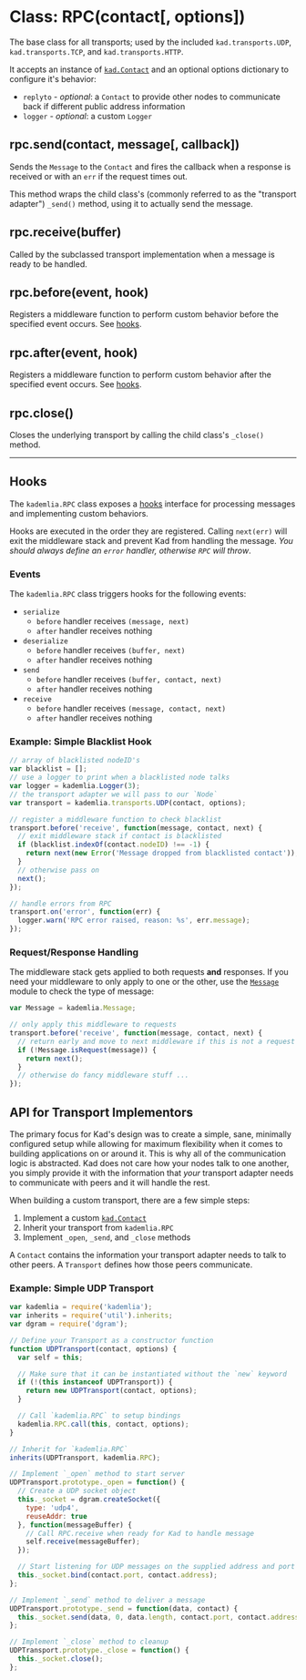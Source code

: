 Class: RPC(contact[, options])
==============================

The base class for all transports; used by the included `kad.transports.UDP`,
`kad.transports.TCP`, and `kad.transports.HTTP`.

It accepts an instance of [`kad.Contact`](contact.md) and an optional options
dictionary to configure it's behavior:

* `replyto` - _optional_: a `Contact` to provide other nodes to communicate back if different public address information
* `logger` - _optional_: a custom `Logger`

## rpc.send(contact, message[, callback])

Sends the `Message` to the `Contact` and fires the callback when a response is
received or with an `err` if the request times out.

This method wraps the child class's (commonly referred to as the "transport
adapter") `_send()` method, using it to actually send the message.

## rpc.receive(buffer)

Called by the subclassed transport implementation when a message is ready to
be handled.

## rpc.before(event, hook)

Registers a middleware function to perform custom behavior before the specified
event occurs. See [hooks](hooks.md).

## rpc.after(event, hook)

Registers a middleware function to perform custom behavior after the specified
event occurs. See [hooks](hooks.md).

## rpc.close()

Closes the underlying transport by calling the child class's `_close()` method.

---

## Hooks

The `kademlia.RPC` class exposes a [hooks](hooks.md) interface for
processing messages and implementing custom behaviors.

Hooks are executed in the order they are registered. Calling `next(err)` will
exit the middleware stack and prevent Kad from handling the message. *You
should always define an `error` handler, otherwise `RPC` will throw*.

### Events

The `kademlia.RPC` class triggers hooks for the following events:

* `serialize`
  * `before` handler receives `(message, next)`
  * `after` handler receives nothing
* `deserialize`
  * `before` handler receives `(buffer, next)`
  * `after` handler receives nothing
* `send`
  * `before` handler receives `(buffer, contact, next)`
  * `after` handler receives nothing
* `receive`
  * `before` handler receives `(message, contact, next)`
  * `after` handler receives nothing

### Example: Simple Blacklist Hook

```js
// array of blacklisted nodeID's
var blacklist = [];
// use a logger to print when a blacklisted node talks
var logger = kademlia.Logger(3);
// the transport adapter we will pass to our `Node`
var transport = kademlia.transports.UDP(contact, options);

// register a middleware function to check blacklist
transport.before('receive', function(message, contact, next) {
  // exit middleware stack if contact is blacklisted
  if (blacklist.indexOf(contact.nodeID) !== -1) {
    return next(new Error('Message dropped from blacklisted contact'));
  }
  // otherwise pass on
  next();
});

// handle errors from RPC
transport.on('error', function(err) {
  logger.warn('RPC error raised, reason: %s', err.message);
});
```

### Request/Response Handling

The middleware stack gets applied to both requests **and** responses. If you
need your middleware to only apply to one or the other, use the
[`Message`](message.md) module to check the type of message:

```js
var Message = kademlia.Message;

// only apply this middleware to requests
transport.before('receive', function(message, contact, next) {
  // return early and move to next middleware if this is not a request
  if (!Message.isRequest(message)) {
    return next();
  }
  // otherwise do fancy middleware stuff ...
});
```

## API for Transport Implementors

The primary focus for Kad's design was to create a simple, sane, minimally
configured setup while allowing for maximum flexibility when it comes to
building applications on or around it. This is why all of the communication
logic is abstracted. Kad does not care how your nodes talk to one another, you
simply provide it with the information that *your* transport adapter needs to
communicate with peers and it will handle the rest.

When building a custom transport, there are a few simple steps:

1. Implement a custom [`kad.Contact`](contact.md)
3. Inherit your transport from `kademlia.RPC`
4. Implement `_open`, `_send`, and `_close` methods

A `Contact` contains the information your transport adapter needs to talk to
other peers. A `Transport` defines how those peers communicate.

### Example: Simple UDP Transport

```js
var kademlia = require('kademlia');
var inherits = require('util').inherits;
var dgram = require('dgram');

// Define your Transport as a constructor function
function UDPTransport(contact, options) {
  var self = this;

  // Make sure that it can be instantiated without the `new` keyword
  if (!(this instanceof UDPTransport)) {
    return new UDPTransport(contact, options);
  }

  // Call `kademlia.RPC` to setup bindings
  kademlia.RPC.call(this, contact, options);
}

// Inherit for `kademlia.RPC`
inherits(UDPTransport, kademlia.RPC);

// Implement `_open` method to start server
UDPTransport.prototype._open = function() {
  // Create a UDP socket object
  this._socket = dgram.createSocket({
    type: 'udp4',
    reuseAddr: true
  }, function(messageBuffer) {
    // Call RPC.receive when ready for Kad to handle message
    self.receive(messageBuffer);
  });

  // Start listening for UDP messages on the supplied address and port
  this._socket.bind(contact.port, contact.address);
};

// Implement `_send` method to deliver a message
UDPTransport.prototype._send = function(data, contact) {
  this._socket.send(data, 0, data.length, contact.port, contact.address);
};

// Implement `_close` method to cleanup
UDPTransport.prototype._close = function() {
  this._socket.close();
};
```
